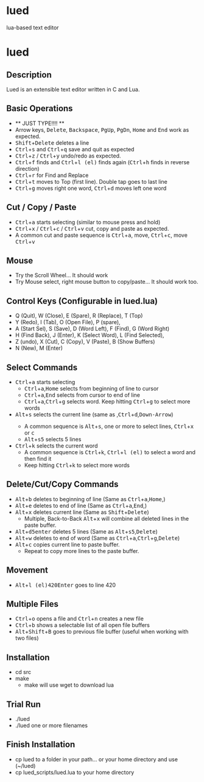 # lued
lua-based text editor

lued
====

Description
-----------
Lued is an extensible text editor written in C and Lua.


Basic Operations
----------------
* ** JUST TYPE!!!! **
* Arrow keys, <kbd>Delete</kbd>, <kbd>Backspace</kbd>, <kbd>PgUp</kbd>, <kbd>PgDn</kbd>, <kbd>Home</kbd> and <kbd>End</kbd> work as expected.
* <kbd>Shift</kbd>+<kbd>Delete</kbd> deletes a line
* <kbd>Ctrl</kbd>+<kbd>s</kbd> and <kbd>Ctrl</kbd>+<kbd>q</kbd> save and quit as expected
* <kbd>Ctrl</kbd>+<kbd>z</kbd> / <kbd>Ctrl</kbd>+<kbd>y</kbd> undo/redo as expected.
* <kbd>Ctrl</kbd>+<kbd>f</kbd> finds and <kbd>Ctrl</kbd>+<kbd>l (el)</kbd> finds again (<kbd>Ctrl</kbd>+<kbd>h</kbd> finds in reverse direction)
* <kbd>Ctrl</kbd>+<kbd>r</kbd> for Find and Replace
* <kbd>Ctrl</kbd>+<kbd>t</kbd> moves to Top (first line). Double tap goes to last line
* <kbd>Ctrl</kbd>+<kbd>g</kbd> moves right one word, <kbd>Ctrl</kbd>+<kbd>d</kbd> moves left one word

Cut / Copy / Paste
------------------
* <kbd>Ctrl</kbd>+<kbd>a</kbd> starts selecting (similar to mouse press and hold)
* <kbd>Ctrl</kbd>+<kbd>x</kbd> / <kbd>Ctrl</kbd>+<kbd>c</kbd> / <kbd>Ctrl</kbd>+<kbd>v</kbd> cut, copy and paste as expected.
* A common cut and paste sequence is <kbd>Ctrl</kbd>+<kbd>a</kbd>, move, <kbd>Ctrl</kbd>+<kbd>c</kbd>, move <kbd>Ctrl</kbd>+<kbd>v</kbd>

Mouse
-----
* Try the Scroll Wheel... It should work
* Try Mouse select, right mouse button to copy/paste... It should work too.

Control Keys (Configurable in lued.lua)
---------------------------------------
* Q (Quit),      W (Close),  E (Spare),       R (Replace),      T (Top)
* Y (Redo),      I (Tab),    O (Open File),   P (spare),
* A (Start Sel), S (Save),   D (Word Left),   F (Find),         G (Word Right)
* H (Find Back), J (Enter),  K (Select Word), L (Find Selected),
* Z (undo),      X (Cut),    C (Copy),        V (Paste),        B (Show Buffers)
* N (New),       M (Enter)

Select Commands
---------------
* <kbd>Ctrl</kbd>+<kbd>a</kbd> starts selecting
  *  <kbd>Ctrl</kbd>+<kbd>a</kbd>,<kbd>Home</kbd> selects from beginning of line to cursor
  *  <kbd>Ctrl</kbd>+<kbd>a</kbd>,<kbd>End</kbd> selects from cursor to end of line
  *  <kbd>Ctrl</kbd>+<kbd>a</kbd>,<kbd>Ctrl</kbd>+<kbd>g</kbd> selects word. Keep hitting <kbd>Ctrl</kbd>+<kbd>g</kbd> to select more words
* <kbd>Alt</kbd>+<kbd>s</kbd><Enter> selects the current line (same as <Home>,<kbd>Ctrl</kbd>+<kbd>d</kbd>,<kbd>Down-Arrow</kbd>)
  *  A common sequence is <kbd>Alt</kbd>+<kbd>s</kbd>, one or more <Enter> to select lines, <kbd>Ctrl</kbd>+<kbd>x</kbd> or <kbd>c</kbd>
  *  <kbd>Alt</kbd>+<kbd>s5</kbd> selects 5 lines
* <kbd>Ctrl</kbd>+<kbd>k</kbd> selects the current word
  *  A common sequence is <kbd>Ctrl</kbd>+k, <kbd>Ctrl</kbd>+<kbd>l (el)</kbd> to select a word and then find it
  *  Keep hitting <kbd>Ctrl</kbd>+k to select more words

Delete/Cut/Copy Commands
------------------------
* <kbd>Alt</kbd>+<kbd>b</kbd> deletes to beginning of line (Same as <kbd>Ctrl</kbd>+<kbd>a</kbd>,<kbd>Home</kbd>,<Delete>)
* <kbd>Alt</kbd>+<kbd>e</kbd> deletes to end of line (Same as <kbd>Ctrl</kbd>+<kbd>a</kbd>,<kbd>End</kbd>,<Delete>)
* <kbd>Alt</kbd>+<kbd>x</kbd> deletes current line  (Same as <kbd>Shift</kbd>+<kbd>Delete</kbd>)
  * Multiple, Back-to-Back <kbd>Alt</kbd>+<kbd>x</kbd> will combine all deleted lines in the paste buffer.
* <kbd>Alt</kbd>+<kbd>d5</kbd><kbd>enter</kbd> deletes 5 lines   (Same as <kbd>Alt</kbd>+<kbd>s5</kbd>,<kbd>Delete</kbd>)
* <kbd>Alt</kbd>+<kbd>w</kbd> deletes to end of word    (Same as <kbd>Ctrl</kbd>+<kbd>a</kbd>,<kbd>Ctrl</kbd>+<kbd>g</kbd>,<kbd>Delete</kbd>)
* <kbd>Alt</kbd>+<kbd>c</kbd> copies current line to paste buffer. 
  * Repeat to copy more lines to the paste buffer.

Movement
--------
* <kbd>Alt</kbd>+<kbd>l (el)420</kbd><kbd>Enter</kbd> goes to line 420

Multiple Files
--------------
* <kbd>Ctrl</kbd>+<kbd>o</kbd> opens a file and <kbd>Ctrl</kbd>+<kbd>n</kbd> creates a new file
* <kbd>Ctrl</kbd>+<kbd>b</kbd> shows a selectable list of all open file buffers
* <kbd>Alt</kbd>+<kbd>Shift</kbd>+<kbd>B</kbd> goes to previous file buffer (useful when working with two files)

Installation
------------
* cd src
* make
  * make will use wget to download lua

Trial Run
---------
* ./lued
* ./lued one or more filenames

Finish Installation
-------------------
* cp lued to a folder in your path... or your home directory and use (~/lued)
* cp lued_scripts/lued.lua to your home directory

